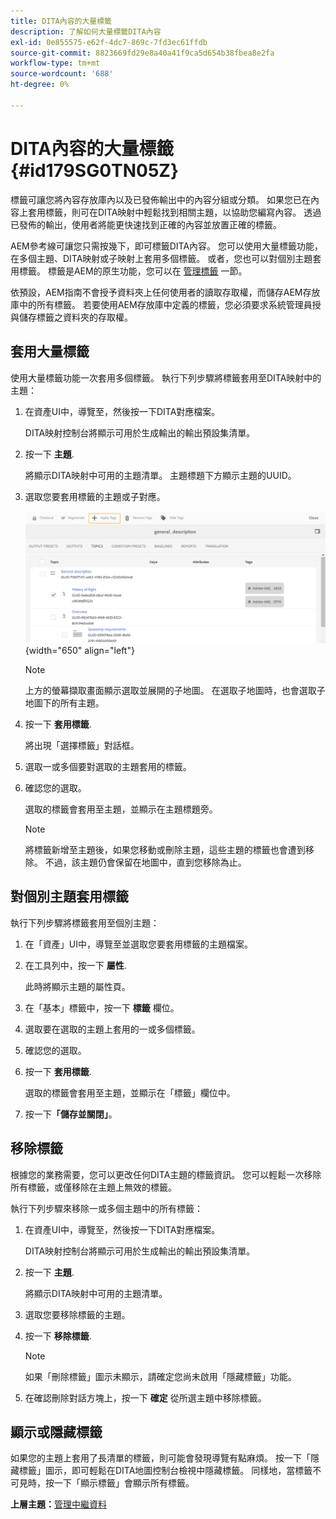 ```yaml
---
title: DITA內容的大量標籤
description: 了解如何大量標籤DITA內容
exl-id: 0e855575-e62f-4dc7-869c-7fd3ec61ffdb
source-git-commit: 8823669fd29e8a40a41f9ca5d654b38fbea8e2fa
workflow-type: tm+mt
source-wordcount: '688'
ht-degree: 0%

---
```


# DITA內容的大量標籤 {#id179SG0TN05Z}

標籤可讓您將內容存放庫內以及已發佈輸出中的內容分組或分類。 如果您已在內容上套用標籤，則可在DITA映射中輕鬆找到相關主題，以協助您編寫內容。 透過已發佈的輸出，使用者將能更快速找到正確的內容並放置正確的標籤。

AEM參考線可讓您只需按幾下，即可標籤DITA內容。 您可以使用大量標籤功能，在多個主題、DITA映射或子映射上套用多個標籤。 或者，您也可以對個別主題套用標籤。 標籤是AEM的原生功能，您可以在 [管理標籤](https://experienceleague.adobe.com/docs/experience-manager-cloud-service/sites/authoring/features/tags.html?lang=en) 一節。

依預設，AEM指南不會授予資料夾上任何使用者的讀取存取權，而儲存AEM存放庫中的所有標籤。 若要使用AEM存放庫中定義的標籤，您必須要求系統管理員授與儲存標籤之資料夾的存取權。

## 套用大量標籤

使用大量標籤功能一次套用多個標籤。 執行下列步驟將標籤套用至DITA映射中的主題：

1. 在資產UI中，導覽至，然後按一下DITA對應檔案。

   DITA映射控制台將顯示可用於生成輸出的輸出預設集清單。

1. 按一下 **主題**.

   將顯示DITA映射中可用的主題清單。 主題標題下方顯示主題的UUID。

1. 選取您要套用標籤的主題或子對應。

   ![](images/apply-tags-uuid.png){width="650" align="left"}


   >[!NOTE]
   >
   > 上方的螢幕擷取畫面顯示選取並展開的子地圖。 在選取子地圖時，也會選取子地圖下的所有主題。

1. 按一下 **套用標籤**.

   將出現「選擇標籤」對話框。

1. 選取一或多個要對選取的主題套用的標籤。

1. 確認您的選取。

   選取的標籤會套用至主題，並顯示在主題標題旁。

   >[!NOTE]
   >
   > 將標籤新增至主題後，如果您移動或刪除主題，這些主題的標籤也會遭到移除。 不過，該主題仍會保留在地圖中，直到您移除為止。


## 對個別主題套用標籤

執行下列步驟將標籤套用至個別主題：

1. 在「資產」UI中，導覽至並選取您要套用標籤的主題檔案。

1. 在工具列中，按一下 **屬性**.

   此時將顯示主題的屬性頁。

1. 在「基本」標籤中，按一下 **標籤** 欄位。

1. 選取要在選取的主題上套用的一或多個標籤。

1. 確認您的選取。

1. 按一下 **套用標籤**.

   選取的標籤會套用至主題，並顯示在「標籤」欄位中。

1. 按一下&#x200B;**「儲存並關閉」**。


## 移除標籤

根據您的業務需要，您可以更改任何DITA主題的標籤資訊。 您可以輕鬆一次移除所有標籤，或僅移除在主題上無效的標籤。

執行下列步驟來移除一或多個主題中的所有標籤：

1. 在資產UI中，導覽至，然後按一下DITA對應檔案。

   DITA映射控制台將顯示可用於生成輸出的輸出預設集清單。

1. 按一下 **主題**.

   將顯示DITA映射中可用的主題清單。

1. 選取您要移除標籤的主題。

1. 按一下 **移除標籤**.

   >[!NOTE]
   >
   > 如果「刪除標籤」圖示未顯示，請確定您尚未啟用「隱藏標籤」功能。

1. 在確認刪除對話方塊上，按一下 **確定** 從所選主題中移除標籤。


## 顯示或隱藏標籤

如果您的主題上套用了長清單的標籤，則可能會發現導覽有點麻煩。 按一下「隱藏標籤」圖示，即可輕鬆在DITA地圖控制台檢視中隱藏標籤。 同樣地，當標籤不可見時，按一下「顯示標籤」會顯示所有標籤。

**上層主題：**[&#x200B;管理中繼資料](manage-metadata.md)
